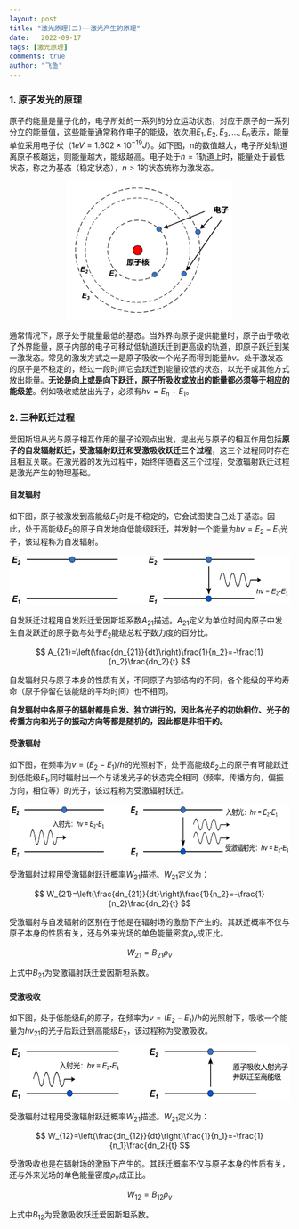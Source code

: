 ```yaml
---
layout: post
title: "激光原理(二)——激光产生的原理"
date:   2022-09-17
tags: [激光原理]
comments: true
author: "飞鱼"
---
```


### 1. 原子发光的原理

原子的能量是量子化的，电子所处的一系列的分立运动状态，对应于原子的一系列分立的能量值，这些能量通常称作电子的能级，依次用$E_1,E_2,E_3,...,E_n$表示，能量单位采用电子伏（$1eV = 1.602 \times 10^{-19}J$）。如下图，n的数值越大，电子所处轨道离原子核越远，则能量越大，能级越高。电子处于$n=1$轨道上时，能量处于最低状态，称之为基态（稳定状态），$n>1$的状态统称为激发态。

<center>
<img src="https://raw.githubusercontent.com/JDavi123123/JDavi123123.github.io/master/images/202209162313704.png" alt="原子的结构" height = 250 />
</center>
  
通常情况下，原子处于能量最低的基态。当外界向原子提供能量时，原子由于吸收了外界能量，原子内部的电子可移动低轨道跃迁到更高级的轨道，即原子跃迁到某一激发态。常见的激发方式之一是原子吸收一个光子而得到能量$hv$。处于激发态的原子是不稳定的，经过一段时间它会跃迁到能量较低的状态，以光子或其他方式放出能量。**无论是向上或是向下跃迁，原子所吸收或放出的能量都必须等于相应的能级差**。例如吸收或放出光子，必须有$hv=E_{n}-E_1$。

### 2. 三种跃迁过程

爱因斯坦从光与原子相互作用的量子论观点出发，提出光与原子的相互作用包括**原子的自发辐射跃迁，受激辐射跃迁和受激吸收跃迁三个过程**，这三个过程同时存在且相互关联。在激光器的发光过程中，始终伴随着这三个过程，受激辐射跃迁过程是激光产生的物理基础。

#### 自发辐射

如下图，原子被激发到高能级$E_2$时是不稳定的，它会试图使自己处于基态。因此，处于高能级$E_{2}$的原子自发地向低能级跃迁，并发射一个能量为$hv=E_{2}-E_1$光子，该过程称为自发辐射。

<center>
<img src="https://raw.githubusercontent.com/JDavi123123/JDavi123123.github.io/master/images/202209162314990.png" alt="原子的结构" height = 90 />
</center>
  
自发跃迁过程用自发跃迁爱因斯坦系数$A_{21}$描述。$A_{21}$定义为单位时间内原子中发生自发跃迁的原子数与处于$E_{2}$能级总粒子数力度的百分比。

$$
A_{21}=\left(\frac{dn_{21}}{dt}\right)\frac{1}{n_2}=-\frac{1}{n_2}\frac{dn_2}{t}
$$

自发辐射只与原子本身的性质有关，不同原子内部结构的不同，各个能级的平均寿命（原子停留在该能级的平均时间）也不相同。

**自发辐射中各原子的辐射都是自发、独立进行的，因此各光子的初始相位、光子的传播方向和光子的振动方向等都是随机的，因此都是非相干的。**

#### 受激辐射

如下图，在频率为$v=(E_2-E_1)/h$的光照射下，处于高能级$E_{2}$上的原子有可能跃迁到低能级$E_1$,同时辐射出一个与诱发光子的状态完全相同（频率，传播方向，偏振方向，相位等）的光子，该过程称为受激辐射跃迁。

<center>
<img src="https://raw.githubusercontent.com/JDavi123123/JDavi123123.github.io/master/images/202209162314575.png" alt="原子的结构" height = 100 />
</center>
  
受激辐射过程用受激辐射跃迁概率$W_{21}$描述。$W_{21}$定义为：

$$
W_{21}=\left(\frac{dn_{21}}{dt}\right)\frac{1}{n_2}=-\frac{1}{n_2}\frac{dn_2}{t}
$$

受激辐射与自发辐射的区别在于他是在辐射场的激励下产生的。其跃迁概率不仅与原子本身的性质有关，还与外来光场的单色能量密度$\rho_{v}$成正比。

$$
W_{21}=B_{21}\rho_{v}
$$

上式中$B_{21}$为受激辐射跃迁爱因斯坦系数。

#### 受激吸收

如下图，处于低能级$E_1$的原子，在频率为$v=(E_2-E_1)/h$的光照射下，吸收一个能量为$h v_{21}$的光子后跃迁到高能级$E_2$，该过程称为受激吸收。

<center>
<img src="https://raw.githubusercontent.com/JDavi123123/JDavi123123.github.io/master/images/202209162314283.png" alt="原子的结构" height = 100 />
</center>
  
受激辐射过程用受激辐射跃迁概率$W_{21}$描述。$W_{21}$定义为：

$$
W_{12}=\left(\frac{dn_{12}}{dt}\right)\frac{1}{n_1}=-\frac{1}{n_1}\frac{dn_2}{t}
$$

受激吸收也是在辐射场的激励下产生的。其跃迁概率不仅与原子本身的性质有关，还与外来光场的单色能量密度$\rho_{v}$成正比。

$$
W_{12}=B_{12}\rho_{v}
$$

上式中$B_{12}$为受激吸收跃迁爱因斯坦系数。
